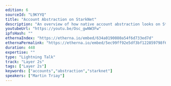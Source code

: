```yaml
---
edition: 6
sourceId: "L9KYYQ"
title: "Account Abstraction on StarkNet"
description: "An overview of how native account abstraction looks on StarkNet."
youtubeUrl: "https://youtu.be/Osc_gwNW3Fw"
ipfsHash: ""
ethernaIndex: "https://etherna.io/embed/634a0190080a54f6d733ed7d"
ethernaPermalink: "https://etherna.io/embed/5ec99ff92e5df3bf122859798f6b734e6041fb5e84937f36b8d69e5bc0c92901"
duration: 448
expertise: ""
type: "Lightning Talk"
track: "Layer 2s"
tags: ["Layer 2s"]
keywords: ["accounts","abstraction","starknet"]
speakers: ["Martin Triay"]
---
```

